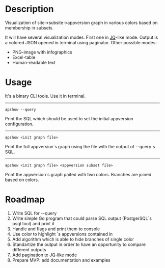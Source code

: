 # Description
Visualization of site->subsite->appversion graph in various colors based on membership in subsets.

It will have several visualization modes.
First one in [JQ](https://github.com/stedolan/jq)-llke mode. Output is a colored JSON opened in terminal using paginator.
Other possible modes:
* PNG-image with infographics
* Excel-table
* Human-readable text


# Usage
It's a binary CLI tools. Use it in terminal.
***
```
apshow --query
```
Print the SQL which should be used to set the initial appversion configuration.
***
```
apshow <init graph file>
```
Print the full appversion\`s graph using the file with the output of --query\`s SQL.
***
```
apshow <init graph file> <appversion subset file>
```
Print the appversion\`s graph paited with two colors. Branches are joined based on colors.

# Roadmap

1. Write SQL for --query
2. Write simple Go program that could parse SQL output (PostgerSQL\`s psql tool) and print it
3. Handle <init graph file> and <appversion subset file> flags and print them to console
4. Use color to highlight <init graph file>\`s appversions contained in <appversion subset file>
5. Add algorithm which is able to hide branches of single color
6. Standartize the output in order to have an opportunity to compare different outputs
7. Add pagination to JQ-like mode
8. Prepare MVP: add documentation and examples
